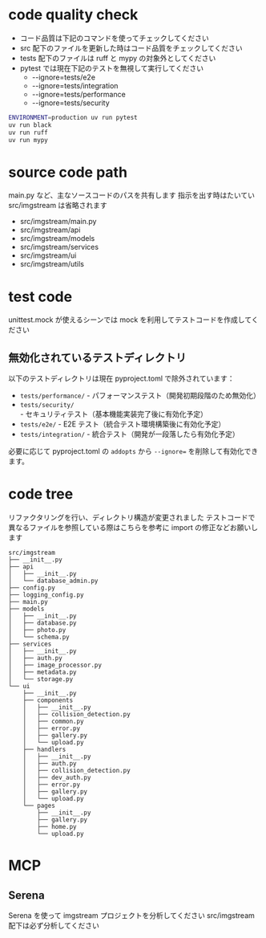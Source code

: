 # code quality check

- コード品質は下記のコマンドを使ってチェックしてください
- src 配下のファイルを更新した時はコード品質をチェックしてください
- tests 配下のファイルは ruff と mypy の対象外としてください
- pytest では現在下記のテストを無視して実行してください
  - --ignore=tests/e2e
  - --ignore=tests/integration
  - --ignore=tests/performance
  - --ignore=tests/security

```bash
ENVIRONMENT=production uv run pytest
uv run black
uv run ruff
uv run mypy
```

# source code path

main.py など、主なソースコードのパスを共有します
指示を出す時はたいてい src/imgstream は省略されます

- src/imgstream/main.py
- src/imgstream/api
- src/imgstream/models
- src/imgstream/services
- src/imgstream/ui
- src/imgstream/utils

# test code

unittest.mock が使えるシーンでは mock を利用してテストコードを作成してください

## 無効化されているテストディレクトリ

以下のテストディレクトリは現在 pyproject.toml で除外されています：

- `tests/performance/` - パフォーマンステスト（開発初期段階のため無効化）
- `tests/security/` - セキュリティテスト（基本機能実装完了後に有効化予定）
- `tests/e2e/` - E2E テスト（統合テスト環境構築後に有効化予定）
- `tests/integration/` - 統合テスト（開発が一段落したら有効化予定）

必要に応じて pyproject.toml の `addopts` から `--ignore=` を削除して有効化できます。

# code tree

リファクタリングを行い、ディレクトリ構造が変更されました
テストコードで異なるファイルを参照している際はこちらを参考に import の修正などお願いします

```
src/imgstream
├── __init__.py
├── api
│   ├── __init__.py
│   └── database_admin.py
├── config.py
├── logging_config.py
├── main.py
├── models
│   ├── __init__.py
│   ├── database.py
│   ├── photo.py
│   └── schema.py
├── services
│   ├── __init__.py
│   ├── auth.py
│   ├── image_processor.py
│   ├── metadata.py
│   └── storage.py
└── ui
    ├── __init__.py
    ├── components
    │   ├── __init__.py
    │   ├── collision_detection.py
    │   ├── common.py
    │   ├── error.py
    │   ├── gallery.py
    │   └── upload.py
    ├── handlers
    │   ├── __init__.py
    │   ├── auth.py
    │   ├── collision_detection.py
    │   ├── dev_auth.py
    │   ├── error.py
    │   ├── gallery.py
    │   └── upload.py
    └── pages
        ├── __init__.py
        ├── gallery.py
        ├── home.py
        └── upload.py
```

# MCP

## Serena

Serena を使って imgstream プロジェクトを分析してください
src/imgstream 配下は必ず分析してください
